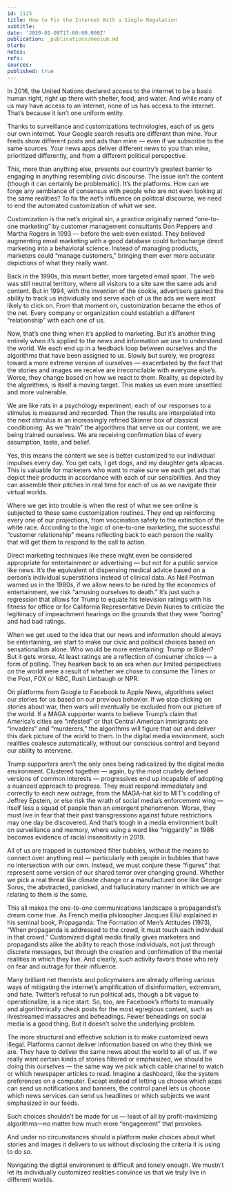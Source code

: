 ```yaml
---
id: 1125
title: How to Fix the Internet With a Single Regulation
subtitle: 
date: '2020-01-09T17:00:00.000Z'
publication: _publications/medium.md
blurb: 
notes: 
refs: 
sources: 
published: true
---
```

In 2016, the United Nations declared access to the internet to be a basic human right, right up there with shelter, food, and water. And while many of us may have access to an internet, none of us has access to the internet. That’s because it isn’t one uniform entity.

Thanks to surveillance and customizations technologies, each of us gets our own internet. Your Google search results are different than mine. Your feeds show different posts and ads than mine — even if we subscribe to the same sources. Your news apps deliver different news to you than mine, prioritized differently, and from a different political perspective.

This, more than anything else, presents our country’s greatest barrier to engaging in anything resembling civic discourse. The issue isn’t the content (though it can certainly be problematic). It’s the platforms. How can we forge any semblance of consensus with people who are not even looking at the same realities? To fix the net’s influence on political discourse, we need to end the automated customization of what we see.

Customization is the net’s original sin, a practice originally named “one-to-one marketing” by customer management consultants Don Peppers and Martha Rogers in 1993 — before the web even existed. They believed augmenting email marketing with a good database could turbocharge direct marketing into a behavioral science. Instead of managing products, marketers could “manage customers,” bringing them ever more accurate depictions of what they really want.

Back in the 1990s, this meant better, more targeted email spam. The web was still neutral territory, where all visitors to a site saw the same ads and content. But in 1994, with the invention of the cookie, advertisers gained the ability to track us individually and serve each of us the ads we were most likely to click on. From that moment on, customization became the ethos of the net. Every company or organization could establish a different “relationship” with each one of us.

Now, that’s one thing when it’s applied to marketing. But it’s another thing entirely when it’s applied to the news and information we use to understand the world. We each end up in a feedback loop between ourselves and the algorithms that have been assigned to us. Slowly but surely, we progress toward a more extreme version of ourselves — exacerbated by the fact that the stories and images we receive are irreconcilable with everyone else’s. Worse, they change based on how we react to them. Reality, as depicted by the algorithms, is itself a moving target. This makes us even more unsettled and more vulnerable.

We are like rats in a psychology experiment; each of our responses to a stimulus is measured and recorded. Then the results are interpolated into the next stimulus in an increasingly refined Skinner box of classical conditioning. As we “train” the algorithms that serve us our content, we are being trained ourselves. We are receiving confirmation bias of every assumption, taste, and belief.

Yes, this means the content we see is better customized to our individual impulses every day. You get cats, I get dogs, and my daughter gets alpacas. This is valuable for marketers who want to make sure we each get ads that depict their products in accordance with each of our sensibilities. And they can assemble their pitches in real time for each of us as we navigate their virtual worlds.

Where we get into trouble is when the rest of what we see online is subjected to these same customization routines. They end up reinforcing every one of our projections, from vaccination safety to the extinction of the white race. According to the logic of one-to-one marketing, the successful “customer relationship” means reflecting back to each person the reality that will get them to respond to the call to action.

Direct marketing techniques like these might even be considered appropriate for entertainment or advertising — but not for a public service like news. It’s the equivalent of dispensing medical advice based on a person’s individual superstitions instead of clinical data. As Neil Postman warned us in the 1980s, if we allow news to be ruled by the economics of entertainment, we risk “amusing ourselves to death.” It’s just such a regression that allows for Trump to equate his television ratings with his fitness for office or for California Representative Devin Nunes to criticize the legitimacy of impeachment hearings on the grounds that they were “boring” and had bad ratings.

When we get used to the idea that our news and information should always be entertaining, we start to make our civic and political choices based on sensationalism alone. Who would be more entertaining: Trump or Biden? But it gets worse. At least ratings are a reflection of consumer choice — a form of polling. They hearken back to an era when our limited perspectives on the world were a result of whether we chose to consume the Times or the Post, FOX or NBC, Rush Limbaugh or NPR.

On platforms from Google to Facebook to Apple News, algorithms select our stories for us based on our previous behavior. If we stop clicking on stories about war, then wars will eventually be excluded from our picture of the world. If a MAGA supporter wants to believe Trump’s claim that America’s cities are “infested” or that Central American immigrants are “invaders” and “murderers,” the algorithms will figure that out and deliver this dark picture of the world to them. In the digital media environment, such realities coalesce automatically, without our conscious control and beyond our ability to intervene.

Trump supporters aren’t the only ones being radicalized by the digital media environment. Clustered together — again, by the most crudely defined versions of common interests — progressives end up incapable of adopting a nuanced approach to progress. They must respond immediately and correctly to each new outrage, from the MAGA-hat kid to MIT’s coddling of Jeffrey Epstein, or else risk the wrath of social media’s enforcement wing — itself less a squad of people than an emergent phenomenon. Worse, they must live in fear that their past transgressions against future restrictions may one day be discovered. And that’s tough in a media environment built on surveillance and memory, where using a word like “niggardly” in 1986 becomes evidence of racial insensitivity in 2019.

All of us are trapped in customized filter bubbles, without the means to connect over anything real — particularly with people in bubbles that have no intersection with our own. Instead, we must conjure these “figures” that represent some version of our shared terror over changing ground. Whether we pick a real threat like climate change or a manufactured one like George Soros, the abstracted, panicked, and hallucinatory manner in which we are relating to them is the same.

This all makes the one-to-one communications landscape a propagandist’s dream come true. As French media philosopher Jacques Ellul explained in his seminal book, Propaganda: The Formation of Men’s Attitudes (1973), “When propaganda is addressed to the crowd, it must touch each individual in that crowd.” Customized digital media finally gives marketers and propagandists alike the ability to reach those individuals, not just through discrete messages, but through the creation and confirmation of the mental realities in which they live. And clearly, such activity favors those who rely on fear and outrage for their influence.

Many brilliant net theorists and policymakers are already offering various ways of mitigating the internet’s amplification of disinformation, extremism, and hate. Twitter’s refusal to run political ads, though a bit vague to operationalize, is a nice start. So, too, are Facebook’s efforts to manually and algorithmically check posts for the most egregious content, such as livestreamed massacres and beheadings. Fewer beheadings on social media is a good thing. But it doesn’t solve the underlying problem.

The more structural and effective solution is to make customized news illegal. Platforms cannot deliver information based on who they think we are. They have to deliver the same news about the world to all of us. If we really want certain kinds of stories filtered or emphasized, we should be doing this ourselves — the same way we pick which cable channel to watch or which newspaper articles to read. Imagine a dashboard, like the system preferences on a computer. Except instead of letting us choose which apps can send us notifications and banners, the control panel lets us choose which news services can send us headlines or which subjects we want emphasized in our feeds.

Such choices shouldn’t be made for us — least of all by profit-maximizing algorithms—no matter how much more “engagement” that provokes. 

And under no circumstances should a platform make choices about what stories and images it delivers to us without disclosing the criteria it is using to do so.

Navigating the digital environment is difficult and lonely enough. We mustn’t let its individually customized realities convince us that we truly live in different worlds.
